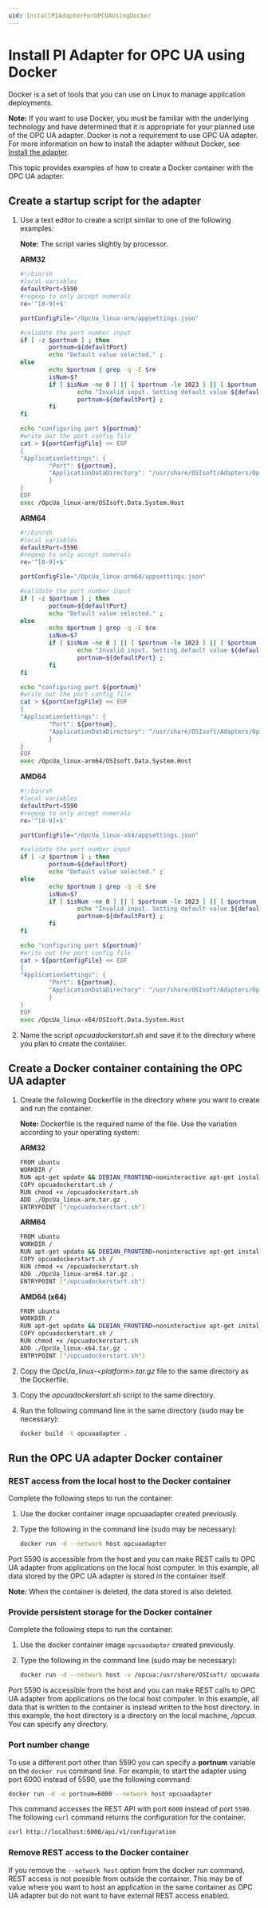 ```yaml
---
uid: InstallPIAdapterForOPCUAUsingDocker
---
```


# Install PI Adapter for OPC UA using Docker

Docker is a set of tools that you can use on Linux to manage application deployments.

**Note:** If you want to use Docker, you must be familiar with the underlying technology and have determined that it is appropriate for your planned use of the OPC UA adapter. Docker is not a requirement to use OPC UA adapter. For more information on how to install the adapter without Docker, see [Install the adapter](xref:InstallTheAdapter).

This topic provides examples of how to create a Docker container with the OPC UA adapter.

## Create a startup script for the adapter

1. Use a text editor to create a script similar to one of the following examples:

	**Note:** The script varies slightly by processor.

	**ARM32**

	```bash
	#!/bin/sh
	#local variables
	defaultPort=5590
	#regexp to only accept numerals
	re='^[0-9]+$'

	portConfigFile="/OpcUa_linux-arm/appsettings.json"

	#validate the port number input
	if [ -z $portnum ] ; then
			portnum=${defaultPort}
			echo "Default value selected." ;
	else
			echo $portnum | grep -q -E $re
			isNum=$?
			if [ $isNum -ne 0 ] || [ $portnum -le 1023 ] || [ $portnum -gt 49151 ] ; then
					echo "Invalid input. Setting default value ${defaultPort} instead..."
					portnum=${defaultPort} ;
			fi
	fi

	echo "configuring port ${portnum}"
	#write out the port config file
	cat > ${portConfigFile} << EOF
	{
	"ApplicationSettings": {
			"Port": ${portnum},
			"ApplicationDataDirectory": "/usr/share/OSIsoft/Adapters/OpcUa/OpcUa"
			}
	}
	EOF
	exec /OpcUa_linux-arm/OSIsoft.Data.System.Host
	```

	**ARM64**

	```bash
	#!/bin/sh
	#local variables
	defaultPort=5590
	#regexp to only accept numerals
	re='^[0-9]+$'

	portConfigFile="/OpcUa_linux-arm64/appsettings.json"

	#validate the port number input
	if [ -z $portnum ] ; then
			portnum=${defaultPort}
			echo "Default value selected." ;
	else
			echo $portnum | grep -q -E $re
			isNum=$?
			if [ $isNum -ne 0 ] || [ $portnum -le 1023 ] || [ $portnum -gt 49151 ] ; then
					echo "Invalid input. Setting default value ${defaultPort} instead..."
					portnum=${defaultPort} ;
			fi
	fi

	echo "configuring port ${portnum}"
	#write out the port config file
	cat > ${portConfigFile} << EOF
	{
	"ApplicationSettings": {
			"Port": ${portnum},
			"ApplicationDataDirectory": "/usr/share/OSIsoft/Adapters/OpcUa/OpcUa"
			}
	}
	EOF
	exec /OpcUa_linux-arm64/OSIsoft.Data.System.Host
	```

	**AMD64**

	```bash
	#!/bin/sh
	#local variables
	defaultPort=5590
	#regexp to only accept numerals
	re='^[0-9]+$'

	portConfigFile="/OpcUa_linux-x64/appsettings.json"

	#validate the port number input
	if [ -z $portnum ] ; then
			portnum=${defaultPort}
			echo "Default value selected." ;
	else
			echo $portnum | grep -q -E $re
			isNum=$?
			if [ $isNum -ne 0 ] || [ $portnum -le 1023 ] || [ $portnum -gt 49151 ] ; then
					echo "Invalid input. Setting default value ${defaultPort} instead..."
					portnum=${defaultPort} ;
			fi
	fi

	echo "configuring port ${portnum}"
	#write out the port config file
	cat > ${portConfigFile} << EOF
	{
	"ApplicationSettings": {
			"Port": ${portnum},
			"ApplicationDataDirectory": "/usr/share/OSIsoft/Adapters/OpcUa/OpcUa"
			}
	}
	EOF
	exec /OpcUa_linux-x64/OSIsoft.Data.System.Host
	```

2. Name the script *opcuadockerstart.sh* and save it to the directory where you plan to create the container.

## Create a Docker container containing the OPC UA adapter

1. Create the following Dockerfile in the directory where you want to create and run the container.

	**Note:** Dockerfile is the required name of the file. Use the variation according to your operating system:

	**ARM32**

	```bash
	FROM ubuntu
	WORKDIR /
	RUN apt-get update && DEBIAN_FRONTEND=noninteractive apt-get install -y --no-install-recommends libicu60 libssl1.0.0
	COPY opcuadockerstart.sh /
	RUN chmod +x /opcuadockerstart.sh
	ADD ./OpcUa_linux-arm.tar.gz .
	ENTRYPOINT ["/opcuadockerstart.sh"]
	```

	**ARM64**

	```bash
	FROM ubuntu
	WORKDIR /
	RUN apt-get update && DEBIAN_FRONTEND=noninteractive apt-get install -y --no-install-recommends libicu60 libssl1.0.0
	COPY opcuadockerstart.sh /
	RUN chmod +x /opcuadockerstart.sh
	ADD ./OpcUa_linux-arm64.tar.gz .
	ENTRYPOINT ["/opcuadockerstart.sh"]
	```

	**AMD64 (x64)**

	```bash
	FROM ubuntu
	WORKDIR /
	RUN apt-get update && DEBIAN_FRONTEND=noninteractive apt-get install -y --no-install-recommends libicu60 libssl1.0.0
	COPY opcuadockerstart.sh /
	RUN chmod +x /opcuadockerstart.sh
	ADD ./OpcUa_linux-x64.tar.gz .
	ENTRYPOINT ["/opcuadockerstart.sh"]
	```

2. Copy the *OpcUa_linux-\<platform>.tar.gz* file to the same directory as the Dockerfile.
3. Copy the *opcuadockerstart.sh* script to the same directory.
4. Run the following command line in the same directory (sudo may be necessary):

	```bash
	docker build -t opcuaadapter .
	```

## Run the OPC UA adapter Docker container

### REST access from the local host to the Docker container

Complete the following steps to run the container:

1. Use the docker container image opcuaadapter created previously.
2. Type the following in the command line (sudo may be necessary):

	```bash
	docker run -d --network host opcuaadapter
	```

Port 5590 is accessible from the host and you can make REST calls to OPC UA adapter from applications on the local host computer. In this example, all data stored by the OPC UA adapter is stored in the container itself.

**Note:** When the container is deleted, the data stored is also deleted.

### Provide persistent storage for the Docker container

Complete the following steps to run the container:

1. Use the docker container image `opcuaadapter` created previously.
2. Type the following in the command line (sudo may be necessary):

	```bash
	docker run -d --network host -v /opcua:/usr/share/OSIsoft/ opcuaadapter
	```

Port 5590 is accessible from the host and you can make REST calls to OPC UA adapter from applications on the local host computer. In this example, all data that is written to the container is instead written to the host directory. In this example, the host directory is a directory on the local machine, */opcua*. You can specify any directory.

### Port number change

To use a different port other than 5590 you can specify a **portnum** variable on the `docker run` command line. For example, to start the adapter using port 6000 instead of 5590, use the following command:

```bash
docker run -d -e portnum=6000 --network host opcuaadapter
```

This command accesses the REST API with port `6000` instead of port `5590`. The following `curl` command returns the configuration for the container.

```bash
curl http://localhost:6000/api/v1/configuration
```

### Remove REST access to the Docker container

If you remove the `--network host` option from the docker run command, REST access is not possible from outside the container. This may be of value where you want to host an application in the same container as OPC UA adapter but do not want to have external REST access enabled.
